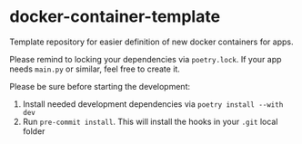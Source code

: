 # docker-container-template
Template repository for easier definition of new docker containers for apps.

Please remind to locking your dependencies via `poetry.lock`. If your app needs `main.py` or similar, feel free to create it.

Please be sure before starting the development:
1. Install needed development dependencies via `poetry install --with dev`
2. Run `pre-commit install`. This will install the hooks in your `.git` local folder
